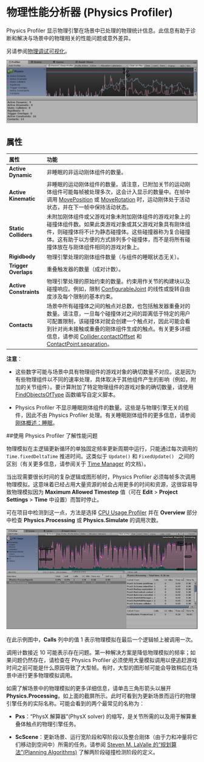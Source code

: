 物理性能分析器 (Physics Profiler)
================

Physics Profiler 显示物理引擎在场景中已处理的物理统计信息。此信息有助于诊断和解决与场景中的物理相关的性能问题或意外差异。

另请参阅[物理调试可视化](PhysicsDebugVisualization.html)。

![Physics Profiler](../uploads/Main/physicsProfiler0.png)


属性
----------

|**属性** |**功能** |
|:---|:---|
|__Active Dynamic__|非睡眠的非运动刚体组件的数量。|
|__Active Kinematic__|非睡眠的运动刚体组件的数量。请注意，已附加关节的运动刚体组件可能每帧被处理多次，这会计入显示的数量中。在帧中调用 [MovePosition](../ScriptReference/Rigidbody.MovePosition.html) 或 [MoveRotation](../ScriptReference/Rigidbody.MoveRotation.html) 时，运动刚体处于活动状态，并在下一帧中保持活动状态。|
|__Static Colliders__|未附加刚体组件或父游戏对象未附加刚体组件的游戏对象上的碰撞体组件数。如果此类游戏对象或其父游戏对象具有刚体组件，则碰撞体将不计为静态碰撞体。这些碰撞器称为复合碰撞体。这有助于以方便的方式排列多个碰撞体，而不是将所有碰撞体放在与刚体组件相同的游戏对象上。|
|**Rigidbody**|物理引擎处理的刚体组件数量（与组件的睡眠状态无关）。|
|__Trigger Overlaps__|重叠触发器的数量（成对计数）。|
|__Active Constraints__|物理引擎处理的原始约束的数量。约束用作关节的构建块以及碰撞响应。例如，限制 [ConfigurableJoint](../ScriptReference/ConfigurableJoint.html) 的线性或旋转自由度涉及每个限制的基本约束。|
|__Contacts__|场景中所有碰撞体之间的触点对总数，也包括触发器重叠对的数量。请注意，一旦每个碰撞体对之间的距离低于特定的用户可配置限制，该碰撞体对就会创建一个触点对，因此可能会看到针对尚未接触或重叠的刚体组件生成的触点。有关更多详细信息，请参阅 [Collider.contactOffset](../ScriptReference/Collider-contactOffset.html) 和 [ContactPoint.separation](../ScriptReference/ContactPoint-separation.html)。|

**注意**：

* 这些数字可能与场景中具有物理组件的游戏对象的确切数量不对应。这是因为有些物理组件以不同的速率处理，具体取决于其他组件产生的影响（例如，附加的关节组件）。要计算附加了特定物理组件的游戏对象的确切数量，请使用 [FindObjectsOfType](https://docs.unity3d.com/ScriptReference/Object.FindObjectsOfType.html) 函数编写自定义脚本。

* Physics Profiler 不显示睡眠刚体组件的数量。这些是与物理引擎无关的组件，因此不由 Physics Profiler 处理。有关睡眠刚体组件的更多信息，请参阅[刚体概述：睡眠](RigidbodiesOverview.html)。

##使用 Physics Profiler 了解性能问题

物理模拟在主逻辑更新循环的单独固定频率更新周期中运行，只能通过每次调用的 `Time.fixedDeltaTime` 推进时间。这类似于 `Update()` 和 `FixedUpdate() ` 之间的区别（有关更多信息，请参阅关于 [Time Manager](class-TimeManager.html) 的文档）。

当出现需要很长时间的复杂逻辑或图形帧时，Physics Profiler 必须每帧多次调用物理模拟。这意味着已经占用大量资源的帧会占用更多的时间和资源，这很容易导致物理模拟因为 __Maximum Allowed Timestep__ 值（可在 __Edit__ > __Project Settings__ > __Time__ 中设置）而暂时停止。

可在项目中检测到这一点，方法是选择 [CPU Usage Profiler](ProfilerCPU.html) 并在 __Overview__ 部分中检查 __Physics.Processing__ 或 __Physics.Simulate__ 的调用次数。


![__Calls__ 列中的值为 1 的 Physics Profiler](../uploads/Main/physicsProfiler1.jpg)


在此示例图中，__Calls__ 列中的值 1 表示物理模拟在最后一个逻辑帧上被调用一次。

调用计数接近 10 可能表示存在问题。第一种解决方案是降低物理模拟的频率；如果问题仍然存在，请检查在 Physics Profiler 必须使用大量模拟调用以便追赶游戏时间之前可能是什么原因导致了大型帧。有时，大型的图形帧可能会导致稍后在场景中进行更多物理模拟调用。

如需了解场景中的物理模拟的更多详细信息，请单击三角形箭头以展开 __Physics.Processing__，如上面的截屏所示。此时可看到为更新场景而运行的物理引擎任务的实际名称。可能会看到的两个最常见的名称为：

* __Pxs__：“PhysX 解算器”(PhysX solver) 的缩写，是关节所需的以及用于解算重叠体触点的物理引擎任务。

* __ScScene__：更新场景、运行宽阶段和窄阶段以及整合刚体（由于力和冲量将它们移动到空间中）所需的任务。请参阅 [Steven M. LaValle 的“规划算法”(Planning Algorithms)](http://planning.cs.uiuc.edu/node214.html) 了解两阶段碰撞检测阶段的定义。

